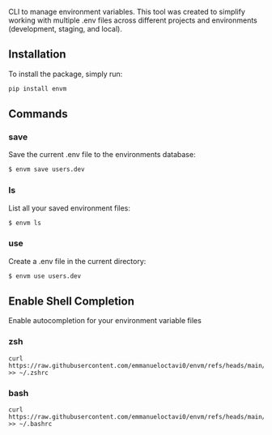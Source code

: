 CLI to manage environment variables. This tool was created to simplify working with multiple .env files across different projects and environments (development, staging, and local).

## Installation

To install the package, simply run:

```bash
pip install envm
```

## Commands

### save
Save the current .env file to the environments database:
```bash
$ envm save users.dev
```

### ls
List all your saved environment files:
```bash
$ envm ls
```

### use
Create a .env file in the current directory:
```bash
$ envm use users.dev
```

## Enable Shell Completion

Enable autocompletion for your environment variable files

### zsh
```shell
curl https://raw.githubusercontent.com/emmanueloctavi0/envm/refs/heads/main/src/completion/envm_complete.zsh >> ~/.zshrc
```

### bash
```shell
curl https://raw.githubusercontent.com/emmanueloctavi0/envm/refs/heads/main/src/completion/envm_complete.bash >> ~/.bashrc
```
